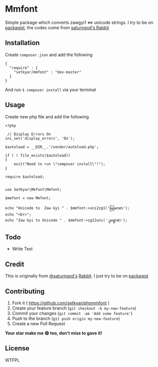 # Mmfont

Simple package which converts zawgyi1 <=> unicode strings. I try to be on [packagist](https://packagist.org/packages/setkyar/mmfont), the codes come from [saturngod's Rabbit](https://github.com/saturngod/Rabbit)

## Installation

Create `composer.json` and add the following

    {
      "require" : {
        "setkyar/mmfont" : "dev-master"
      }
    }

And run `$ composer install` via your terminal

## Usage

Create new php file and add the following 

    <?php
    
     // Display Errors On
    ini_set('display_errors', 'On');
    
    $autoload = __DIR__.'/vendor/autoload.php';
    
    if ( ! file_exists($autoload))
    {
    	exit("Need to run \"composer install\"!");
    }
    
    require $autoload;
    
    
    use SetKyar\Mmfont\Mmfont;
    
    $mmfont = new Mmfont;
    
    echo "Unicode to  Zaw Gyi " . $mmfont->uni2zg1('မြန်မာစာ');
    echo "<br>";
    echo "Zaw Gyi to Unicode " . $mmfont->zg12uni('ျမန္မာစာ');


## Todo

- Write Test

## Credit

This is originally from [@saturngod's](https://github.com/saturngod) [Rabbit](https://github.com/saturngod/Rabbit/tree/gh-pages/other-lang/php). I just try to be on [packagist](https://packagist.org/)

## Contributing

1. Fork it ( https://github.com/setkyar/phpmmfont )
2. Create your feature branch (`git checkout -b my-new-feature`)
3. Commit your changes (`git commit -am 'Add some feature'`)
4. Push to the branch (`git push origin my-new-feature`)
5. Create a new Pull Request

**Your star make me :smile: too, don't miss to gave it!**

## License
WTFPL